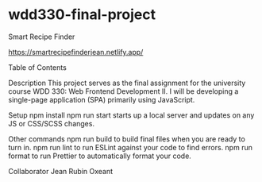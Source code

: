 # wdd330-final-project

Smart Recipe Finder

https://smartrecipefinderjean.netlify.app/

Table of Contents

Description
    This project serves as the final assignment for the university course WDD 330: Web Frontend Development II. I will be developing a single-page application (SPA) primarily using JavaScript.

Setup
    npm install
    npm run start starts up a local server and updates on any JS or CSS/SCSS changes.

Other commands
    npm run build to build final files when you are ready to turn in.
    npm run lint to run ESLint against your code to find errors.
    npm run format to run Prettier to automatically format your code.

Collaborator
    Jean Rubin Oxeant